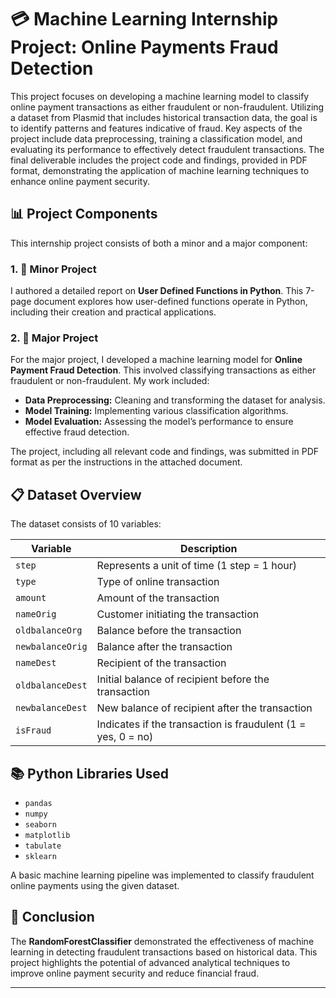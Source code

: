# 💳 Machine Learning Internship Project: Online Payments Fraud Detection

This project focuses on developing a machine learning model to classify online payment transactions as either fraudulent or non-fraudulent. Utilizing a dataset from Plasmid that includes historical transaction data, the goal is to identify patterns and features indicative of fraud. Key aspects of the project include data preprocessing, training a classification model, and evaluating its performance to effectively detect fraudulent transactions. The final deliverable includes the project code and findings, provided in PDF format, demonstrating the application of machine learning techniques to enhance online payment security.

## 📊 Project Components

This internship project consists of both a minor and a major component:

### 1. 📄 Minor Project
I authored a detailed report on **User Defined Functions in Python**. This 7-page document explores how user-defined functions operate in Python, including their creation and practical applications.

### 2. 🚀 Major Project
For the major project, I developed a machine learning model for **Online Payment Fraud Detection**. This involved classifying transactions as either fraudulent or non-fraudulent. My work included:

- **Data Preprocessing:** Cleaning and transforming the dataset for analysis.
- **Model Training:** Implementing various classification algorithms.
- **Model Evaluation:** Assessing the model’s performance to ensure effective fraud detection.

The project, including all relevant code and findings, was submitted in PDF format as per the instructions in the attached document.

## 📋 Dataset Overview

The dataset consists of 10 variables:

| Variable           | Description                                           |
|--------------------|-------------------------------------------------------|
| `step`             | Represents a unit of time (1 step = 1 hour)         |
| `type`             | Type of online transaction                            |
| `amount`           | Amount of the transaction                             |
| `nameOrig`         | Customer initiating the transaction                   |
| `oldbalanceOrg`    | Balance before the transaction                        |
| `newbalanceOrig`   | Balance after the transaction                         |
| `nameDest`         | Recipient of the transaction                          |
| `oldbalanceDest`   | Initial balance of recipient before the transaction   |
| `newbalanceDest`   | New balance of recipient after the transaction        |
| `isFraud`         | Indicates if the transaction is fraudulent (1 = yes, 0 = no) |

## 📚 Python Libraries Used

- `pandas`
- `numpy`
- `seaborn`
- `matplotlib`
- `tabulate`
- `sklearn`

A basic machine learning pipeline was implemented to classify fraudulent online payments using the given dataset.

## 🚀 Conclusion

The **RandomForestClassifier** demonstrated the effectiveness of machine learning in detecting fraudulent transactions based on historical data. This project highlights the potential of advanced analytical techniques to improve online payment security and reduce financial fraud.

---
